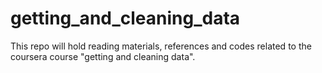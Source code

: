 # getting_and_cleaning_data
This repo will hold reading materials, references and codes related to the coursera
course "getting and cleaning data".

